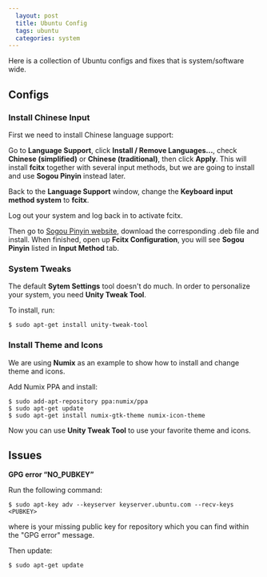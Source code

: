 ```yaml
---
  layout: post
  title: Ubuntu Config
  tags: ubuntu
  categories: system
---
```


Here is a collection of Ubuntu configs and fixes that is system/software wide.<!--excerpt-->

## Configs

### Install Chinese Input

First we need to install Chinese language support:

Go to **Language Support**, click **Install / Remove Languages...**, check **Chinese (simplified)** or **Chinese (traditional)**, then click **Apply**. This will install **fcitx** together with several input methods, but we are going to install and use **Sogou Pinyin** instead later.

Back to the **Language Support** window, change the **Keyboard input method system** to **fcitx**.

Log out your system and log back in to activate fcitx.

Then go to [Sogou Pinyin website](http://pinyin.sogou.com/linux/?r=pinyin), download the corresponding .deb file and install. When finished, open up **Fcitx Configuration**, you will see **Sogou Pinyin** listed in **Input Method** tab.

### System Tweaks

The default **Sytem Settings** tool doesn't do much. In order to personalize your system, you need **Unity Tweak Tool**.

To install, run:

```
$ sudo apt-get install unity-tweak-tool
```

### Install Theme and Icons

We are using **Numix** as an example to show how to install and change theme and icons.

Add Numix PPA and install:

```
$ sudo add-apt-repository ppa:numix/ppa
$ sudo apt-get update
$ sudo apt-get install numix-gtk-theme numix-icon-theme
```

Now you can use **Unity Tweak Tool** to use your favorite theme and icons.

## Issues

**GPG error “NO_PUBKEY”**

Run the following command:

```
$ sudo apt-key adv --keyserver keyserver.ubuntu.com --recv-keys <PUBKEY>
```

where <PUBKEY> is your missing public key for repository which you can find within the "GPG error" message.

Then update:

```
$ sudo apt-get update
```
